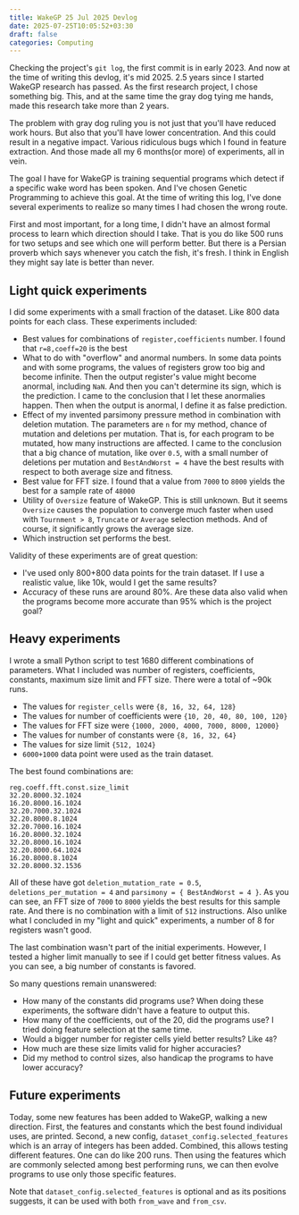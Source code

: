 ```yaml
---
title: WakeGP 25 Jul 2025 Devlog
date: 2025-07-25T10:05:52+03:30
draft: false
categories: Computing
---
```


Checking the project's `git log`, the first commit is in early 2023. And now at the time of writing this devlog, it's mid 2025. 2.5 years since I started WakeGP research has passed. As the first research project, I chose something big. This, and at the same time the gray dog tying me hands, made this research take more than 2 years.

The problem with gray dog ruling you is not just that you'll have reduced work hours. But also that you'll have lower concentration. And this could result in a negative impact. Various ridiculous bugs which I found in feature extraction. And those made all my 6 months(or more) of experiments, all in vein.

The goal I have for WakeGP is training sequential programs which detect if a specific wake word has been spoken. And I've chosen Genetic Programming to achieve this goal. At the time of writing this log, I've done several experiments to realize so many times I had chosen the wrong route.

First and most important, for a long time, I didn't have an almost formal process to learn which direction should I take. That is you do like 500 runs for two setups and see which one will perform better. But there is a Persian proverb which says whenever you catch the fish, it's fresh. I think in English they might say late is better than never.

## Light quick experiments

I did some experiments with a small fraction of the dataset. Like 800 data points for each class. These experiments included:

- Best values for combinations of `register,coefficients` number. I found that `r=8,coeff=20` is the best
- What to do with "overflow" and anormal numbers. In some data points and with some programs, the values of registers grow too big and become infinite. Then the output register's value might become anormal, including `NaN`. And then you can't determine its sign, which is the prediction. I came to the conclusion that I let these anormalies happen. Then when the output is anormal, I define it as false prediction.
- Effect of my invented parsimony pressure method in combination with deletion mutation. The parameters are `n` for my method, chance of mutation and deletions per mutation. That is, for each program to be mutated, how many instructions are affected. I came to the conclusion that a big chance of mutation, like over `0.5`, with a small number of deletions per mutation and `BestAndWorst = 4` have the best results with respect to both average size and fitness.
- Best value for FFT size. I found that a value from `7000` to `8000` yields the best for a sample rate of `48000`
- Utility of `Oversize` feature of WakeGP. This is still unknown. But it seems `Oversize` causes the population to converge much faster when used with `Tournment > 8`, `Truncate` or `Average` selection methods. And of course, it significantly grows the average size.
- Which instruction set performs the best.

Validity of these experiments are of great question:

- I've used only 800+800 data points for the train dataset. If I use a realistic value, like 10k, would I get the same results?
- Accuracy of these runs are around 80%. Are these data also valid when the programs become more accurate than 95% which is the project goal?

## Heavy experiments

I wrote a small Python script to test 1680 different combinations of parameters. What I included was number of registers, coefficients, constants, maximum size limit and FFT size. There were a total of ~90k runs.

- The values for `register_cells` were `{8, 16, 32, 64, 128}`
- The values for number of coefficients were `{10, 20, 40, 80, 100, 120}`
- The values for FFT size were `{1000, 2000, 4000, 7000, 8000, 12000}`
- The values for number of constants were `{8, 16, 32, 64}`
- The values for size limit `{512, 1024}`
- `6000+1000` data point were used as the train dataset.

The best found combinations are:

```
reg.coeff.fft.const.size_limit
32.20.8000.32.1024
16.20.8000.16.1024
32.20.7000.32.1024
32.20.8000.8.1024
32.20.7000.16.1024
16.20.8000.32.1024
32.20.8000.16.1024
32.20.8000.64.1024
16.20.8000.8.1024
32.20.8000.32.1536
```

All of these have got `deletion_mutation_rate = 0.5`, `deletions_per_mutation = 4` and `parsimony = { BestAndWorst = 4 }`. As you can see, an FFT size of `7000` to `8000` yields the best results for this sample rate. And there is no combination with a limit of `512` instructions. Also unlike what I concluded in my "light and quick" experiments, a number of 8 for registers wasn't good.

The last combination wasn't part of the initial experiments. However, I tested a higher limit manually to see if I could get better fitness values. As you can see, a big number of constants is favored.

So many questions remain unanswered:

- How many of the constants did programs use? When doing these experiments, the software didn't have a feature to output this.
- How many of the coefficients, out of the 20, did the programs use? I tried doing feature selection at the same time.
- Would a bigger number for register cells yield better results? Like `48`?
- How much are these size limits valid for higher accuracies?
- Did my method to control sizes, also handicap the programs to have lower accuracy?

## Future experiments

Today, some new features has been added to WakeGP, walking a new direction. First, the features and constants which the best found individual uses, are printed. Second, a new config, `dataset_config.selected_features` which is an array of integers has been added. Combined, this allows testing different features. One can do like 200 runs. Then using the features which are commonly selected among best performing runs, we can then evolve programs to use only those specific features.

Note that `dataset_config.selected_features` is optional and as its positions suggests, it can be used with both `from_wave` and `from_csv`.
